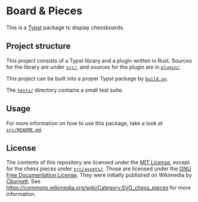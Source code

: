 # Board & Pieces

This is a [Typst] package to display chessboards.


## Project structure

This project consists of a Typst library and a plugin written in Rust. Sources for the library are under [`src/`](src/), and sources for the plugin are in [`plugin/`](plugin/).

This project can be built into a proper Typst package by [`build.py`](build.py).

The [`tests/`](tests/) directory contains a small test suite.


## Usage

For more information on how to use this package, take a look at [`src/README.md`](src/README.md).


[Typst]: https://github.com/typst/typst


## License

The contents of this repository are licensed under the [MIT License](LICENSE), except for the chess pieces under [`src/assets/`](src/assets/). Those are licensed under the [GNU Free Documentation License](src/assets/LICENSE). They were initially published on Wikimedia by [Cburnett](https://commons.wikimedia.org/wiki/User:Cburnett). See https://commons.wikimedia.org/wiki/Category:SVG_chess_pieces for more information.
